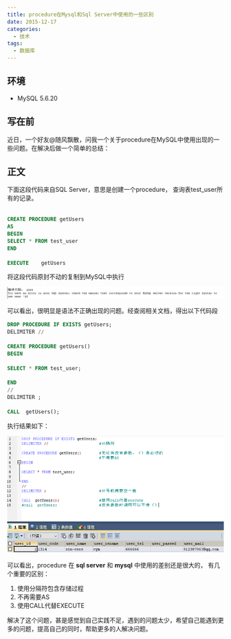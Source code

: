 ```yaml
---
title: procedure在Mysql和Sql Server中使用的一些区别
date: 2015-12-17
categories:
  - 技术
tags: 
  - 数据库
---
```


## 环境
    
- MySQL 5.6.20

## 写在前

近日，一个好友@随风飘散，问我一个关于procedure在MySQL中使用出现的一些问题。在解决后做一个简单的总结：

## 正文

下面这段代码来自SQL Server，意思是创建一个procedure， 查询表test_user所有的记录。

```sql

CREATE PROCEDURE getUsers
AS
BEGIN
SELECT * FROM test_user
END

EXECUTE    getUsers
```

将这段代码原封不动的复制到MySQL中执行

![](/images/procedure区别/20151217113258531.jpg)

可以看出，很明显是语法不正确出现的问题。经查阅相关文档，得出以下代码段

```sql
DROP PROCEDURE IF EXISTS getUsers;
DELIMITER //

CREATE PROCEDURE getUsers()
BEGIN

SELECT * FROM test_user;

END
//
DELIMITER ;

CALL  getUsers();
```

执行结果如下：

![](/images/procedure区别/20151217120502176.jpg)

可以看出，procedure 在 **sql server** 和 **mysql** 中使用的差别还是很大的， 有几个重要的区别：


1. 使用分隔符包含存储过程
2. 不再需要AS
3. 使用CALL代替EXECUTE

解决了这个问题，甚是感觉到自己实践不足，遇到的问题太少，希望自己能遇到更多的问题，提高自己的同时，帮助更多的人解决问题。